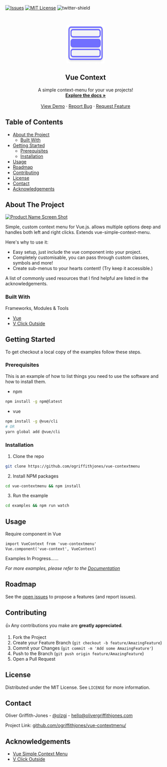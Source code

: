 <!-- [![Contributors][contributors-shield]][contributors-url] -->
<!-- [![Forks][forks-shield]][forks-url] -->
<!-- [![Stargazers][stars-shield]][stars-url] -->
[![Issues][issues-shield]][issues-url]
[![MIT License][license-shield]][license-url]
![twitter-shield]



<!-- PROJECT LOGO -->
<br />
<p align="center">
  <a href="#">
    <img src="./example/vuecontext.png" alt="Logo" width="120" height="120">
  </a>

  <h2 align="center">Vue Context</h2>

  <p align="center">
    A simple context-menu for your vue projects!
    <br />
    <a href="https://github.com/othneildrew/Best-README-Template"><strong>Explore the docs »</strong></a>
    <br />
    <br />
    <a href="https://github.com/othneildrew/Best-README-Template">View Demo</a>
    ·
    <a href="https://github.com/othneildrew/Best-README-Template/issues">Report Bug</a>
    ·
    <a href="https://github.com/othneildrew/Best-README-Template/issues">Request Feature</a>
  </p>
</p>



<!-- TABLE OF CONTENTS -->
## Table of Contents

* [About the Project](#about-the-project)
  * [Built With](#built-with)
* [Getting Started](#getting-started)
  * [Prerequisites](#prerequisites)
  * [Installation](#installation)
* [Usage](#usage)
* [Roadmap](#roadmap)
* [Contributing](#contributing)
* [License](#license)
* [Contact](#contact)
* [Acknowledgements](#acknowledgements)



<!-- ABOUT THE PROJECT -->
## About The Project

[![Product Name Screen Shot][product-screenshot]](https://example.com)

Simple, custom context menu for Vue.js. allows multiple options deep and handles both left and right clicks. Extends vue-simple-context-menu.

Here's why to use it: 
* Easy setup, just include the vue component into your project. 
* Completely customisable, you can pass through custom classes, symbols and more! 
* Create sub-menus to your hearts content! (Try keep it accessible.)

A list of commonly used resources that I find helpful are listed in the acknowledgements.

### Built With
Frameworks, Modules & Tools
* [Vue](https://vuejs.org/)
* [V Click Outside](https://www.npmjs.com/package/v-click-outside)



<!-- GETTING STARTED -->
## Getting Started

To get checkout a local copy of the examples follow these steps.

### Prerequisites

This is an example of how to list things you need to use the software and how to install them.
* npm
```sh
npm install -g npm@latest
```
* vue
```sh
npm install -g @vue/cli
# OR
yarn global add @vue/cli
```

### Installation

1. Clone the repo
```sh
git clone https://github.com/ogriffithjones/vue-contextmenu
```
2. Install NPM packages
```sh
cd vue-contextmenu && npm install
```
3. Run the example
```sh
cd examples && npm run watch
```



<!-- USAGE EXAMPLES -->
## Usage

Require component in Vue
```JS
import VueContext from 'vue-contextmenu'
Vue.component('vue-context', VueContext)
```

Examples In Progress......

_For more examples, please refer to the [Documentation](https://example.com)_



<!-- ROADMAP -->
## Roadmap

See the [open issues](https://github.com/ogriffithjones/vue-contextmenu/issues) to propose a features (and report issues).



<!-- CONTRIBUTING -->
## Contributing

👍 Any contributions you make are **greatly appreciated**.

1. Fork the Project
2. Create your Feature Branch (`git checkout -b feature/AmazingFeature`)
3. Commit your Changes (`git commit -m 'Add some AmazingFeature'`)
4. Push to the Branch (`git push origin feature/AmazingFeature`)
5. Open a Pull Request



<!-- LICENSE -->
## License

Distributed under the MIT License. See `LICENSE` for more information.



<!-- CONTACT -->
## Contact
Oliver Griffith-Jones - [@olzgj](https://twitter.com/olzgj) - hello@olivergriffithjones.com

Project Link: [github.com/ogriffithjones/vue-contextmenu/](https://github.com/ogriffithjones/vue-contextmenu/)



<!-- ACKNOWLEDGEMENTS -->
## Acknowledgements
* [Vue Simple Context Menu](https://github.com/johndatserakis/vue-simple-context-menu)
* [V Click Outside](https://www.npmjs.com/package/v-click-outside)





<!-- MARKDOWN LINKS & IMAGES -->
<!-- https://www.markdownguide.org/basic-syntax/#reference-style-links -->
[contributors-shield]: https://img.shields.io/github/contributors/othneildrew/Best-README-Template.svg?style=flat-square
[contributors-url]: https://github.com/othneildrew/Best-README-Template/graphs/contributors
[forks-shield]: https://img.shields.io/github/forks/othneildrew/Best-README-Template.svg?style=flat-square
[forks-url]: https://github.com/othneildrew/Best-README-Template/network/members
[stars-shield]: https://img.shields.io/github/stars/othneildrew/Best-README-Template.svg?style=flat-square
[stars-url]: https://github.com/othneildrew/Best-README-Template/stargazers
[issues-shield]: https://img.shields.io/github/issues/ogriffithjones/vue-contextmenu.svg?style=flat-square
[issues-url]: https://github.com/ogriffithjones/vue-contextmenu/
[license-shield]: https://img.shields.io/github/license/othneildrew/Best-README-Template.svg?style=flat-square
[license-url]: https://github.com/othneildrew/Best-README-Template/blob/master/LICENSE.txt
[twitter-shield]: https://img.shields.io/twitter/follow/OlzGJ?label=Follow
[product-screenshot]: images/screenshot.png
